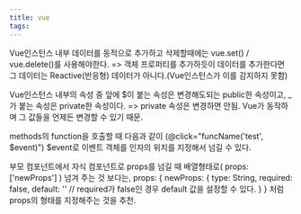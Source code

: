 ```yaml
---
title: vue
tags:
---
```

Vue인스턴스 내부 데이터를 동적으로 추가하고 삭제할때에는 vue.set() / vue.delete()를 사용해야한다.
=> 객체 프로퍼티를 추가하듯이 데이터를 추가한다면 그 데이터는 Reactive(반응형) 데이터가 아니다.(Vue인스턴스가 이를 감지하지 못함)

Vue인스턴스 내부의 속성 중 앞에 $이 붙는 속성은 변경해도되는 public한 속성이고, _가 붙는 속성은 private한 속성이다.
=> private 속성은 변경하면 안됨. Vue가 동작하며 그 값들을 언제든 변경할 수 있기 때문.

methods의 function을 호출할 때 다음과 같이 (@click="funcName('test', $event)") $event로 이벤트 객체를 인자의 위치를 지정해서 넘길 수 있다.

부모 컴포넌트에서 자식 컴포넌트로 props를 넘길 때 배열형태로( props: ['newProps'] ) 넘겨 주는 것 보다는,
props: {
  newProps: {
    type: String,
    required: false,
    default: '' // required가 false인 경우 default 값을 설정할 수 있다.
  }
}
처럼 props의 형태를 지정해주는 것을 추천.